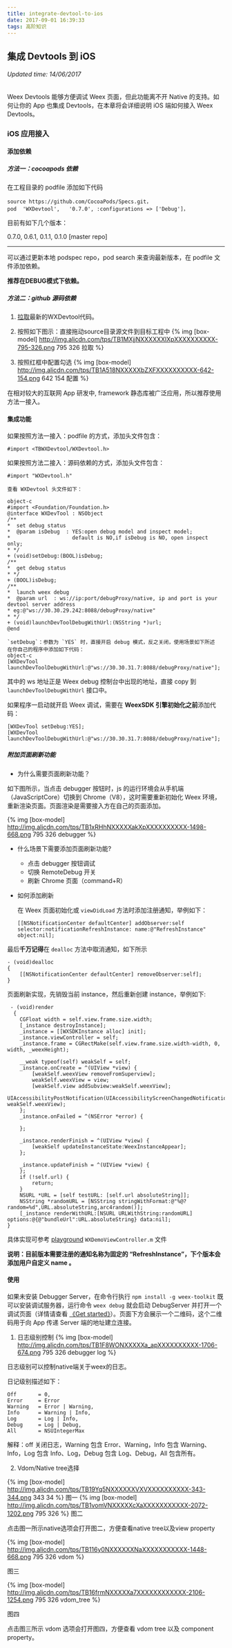 ```yaml
---
title: integrate-devtool-to-ios
date: 2017-09-01 16:39:33
tags: 高阶知识
---
```


## 集成 Devtools 到 iOS
###### Updated time: 14/06/2017
Weex Devtools 能够方便调试 Weex 页面，但此功能离不开 Native 的支持。如何让你的 App 也集成 Devtools，在本章将会详细说明 iOS 端如何接入 Weex Devtools。

### iOS 应用接入
#### 添加依赖
##### 方法一：cocoapods 依赖
在工程目录的 podfile 添加如下代码
```
source https://github.com/CocoaPods/Specs.git，
pod  'WXDevtool',   '0.7.0', :configurations => ['Debug']，
```
目前有如下几个版本：

0.7.0, 0.6.1, 0.1.1, 0.1.0 [master repo]

***

可以通过更新本地 podspec repo，pod search 来查询最新版本，在 podfile 文件添加依赖。

**推荐在DEBUG模式下依赖。**

##### 方法二：github 源码依赖
1. [拉取](https://github.com/weexteam/weex-devtool-iOS)最新的WXDevtool代码。

2. 按照如下图示：直接拖动source目录源文件到目标工程中
{% img [box-model] http://img.alicdn.com/tps/TB1MXjjNXXXXXXlXpXXXXXXXXXX-795-326.png 795 326 拉取 %}


3. 按照红框中配置勾选
{% img [box-model] http://img.alicdn.com/tps/TB1A518NXXXXXbZXFXXXXXXXXXX-642-154.png 642 154 配置 %}


在相对较大的互联网 App 研发中, framework 静态库被广泛应用，所以推荐使用方法一接入。

#### 集成功能
如果按照方法一接入：podfile 的方式，添加头文件包含：
```
#import <TBWXDevtool/WXDevtool.h>
```
如果按照方法二接入：源码依赖的方式，添加头文件包含：
```
#import "WXDevtool.h"

查看 WXDevtool 头文件如下：

object-c
#import <Foundation/Foundation.h>
@interface WXDevTool : NSObject
/**
*  set debug status
*  @param isDebug  : YES:open debug model and inspect model;
*                    default is NO,if isDebug is NO, open inspect only;
* */
+ (void)setDebug:(BOOL)isDebug;
/**
*  get debug status
* */
+ (BOOL)isDebug;
/**
*  launch weex debug
*  @param url  : ws://ip:port/debugProxy/native, ip and port is your devtool server address
* eg:@"ws://30.30.29.242:8088/debugProxy/native"
* */
+ (void)launchDevToolDebugWithUrl:(NSString *)url;
@end

`setDebug`：参数为 `YES` 时，直接开启 debug 模式，反之关闭，使用场景如下所述
在你自己的程序中添加如下代码：
object-c
[WXDevTool launchDevToolDebugWithUrl:@"ws://30.30.31.7:8088/debugProxy/native"];
```
其中的 ws 地址正是 Weex debug 控制台中出现的地址，直接 copy 到 `launchDevToolDebugWithUrl` 接口中。

如果程序一启动就开启 Weex 调试，需要在 **WeexSDK 引擎初始化之前**添加代码：
```
[WXDevTool setDebug:YES];
[WXDevTool launchDevToolDebugWithUrl:@"ws://30.30.31.7:8088/debugProxy/native"];
```
##### 附加页面刷新功能
  * 为什么需要页面刷新功能？

  如下图所示，当点击 debugger 按钮时，js 的运行环境会从手机端（JavaScriptCore）切换到 Chrome（V8），这时需要重新初始化 Weex 环境，重新渲染页面。页面渲染是需要接入方在自己的页面添加。

  {% img [box-model] http://img.alicdn.com/tps/TB1xRHhNXXXXXakXpXXXXXXXXXX-1498-668.png 795 326 debugger %}

* 什么场景下需要添加页面刷新功能?

  * 点击 debugger 按钮调试
  * 切换 RemoteDebug 开关
  * 刷新 Chrome 页面（command+R）

* 如何添加刷新

  在 Weex 页面初始化或 `viewDidLoad` 方法时添加注册通知，举例如下：
  ```
  [[NSNotificationCenter defaultCenter] addObserver:self selector:notificationRefreshInstance: name:@"RefreshInstance" object:nil];
  ```
最后**千万记得**在 `dealloc` 方法中取消通知，如下所示
```
- (void)dealloc
{
    [[NSNotificationCenter defaultCenter] removeObserver:self];
}
```
页面刷新实现，先销毁当前 instance，然后重新创建 instance，举例如下:
```
 - (void)render
  {
    CGFloat width = self.view.frame.size.width;
    [_instance destroyInstance];
    _instance = [[WXSDKInstance alloc] init];
    _instance.viewController = self;
    _instance.frame = CGRectMake(self.view.frame.size.width-width, 0, width, _weexHeight);

    __weak typeof(self) weakSelf = self;
    _instance.onCreate = ^(UIView *view) {
        [weakSelf.weexView removeFromSuperview];
        weakSelf.weexView = view;
        [weakSelf.view addSubview:weakSelf.weexView];
        UIAccessibilityPostNotification(UIAccessibilityScreenChangedNotification,  weakSelf.weexView);
    };
    _instance.onFailed = ^(NSError *error) {

    };

    _instance.renderFinish = ^(UIView *view) {
        [weakSelf updateInstanceState:WeexInstanceAppear];
    };

    _instance.updateFinish = ^(UIView *view) {
    };
    if (!self.url) {
        return;
    }
    NSURL *URL = [self testURL: [self.url absoluteString]];
    NSString *randomURL = [NSString stringWithFormat:@"%@?random=%d",URL.absoluteString,arc4random()];
    [_instance renderWithURL:[NSURL URLWithString:randomURL] options:@{@"bundleUrl":URL.absoluteString} data:nil];
}
```
具体实现可参考 [playground](https://github.com/weexteam/weex-devtool-iOS/blob/master/Devtools/playground/WeexDemo/WXDemoViewController.m) `WXDemoViewController.m` 文件

__说明：目前版本需要注册的通知名称为固定的 “RefreshInstance”，下个版本会添加用户自定义 name 。__

#### 使用
如果未安装 Debugger Server，在命令行执行 `npm install -g weex-toolkit` 既可以安装调试服务器，运行命令 `weex debug` 就会启动 DebugServer
并打开一个调试页面（详情请查看 [《Get started》](http://weex.apache.org/cn/guide/index.html)）。页面下方会展示一个二维码，这个二维码用于向 App 传递 Server 端的地址建立连接。

1. 日志级别控制
  {% img [box-model] http://img.alicdn.com/tps/TB1F8WONXXXXXa_apXXXXXXXXXX-1706-674.png 795 326 debugger log %}

  日志级别可以控制native端关于weex的日志。

  日记级别描述如下：
  ```
  Off       = 0,
  Error     = Error
  Warning   = Error | Warning,
  Info      = Warning | Info,
  Log       = Log | Info,
  Debug     = Log | Debug,
  All       = NSUIntegerMax
  ```
  解释：off 关闭日志，Warning 包含 Error、Warning，Info 包含 Warning、Info，Log 包含 Info、Log，Debug 包含 Log、Debug，All 包含所有。

2. Vdom/Native tree选择


  {% img [box-model] http://img.alicdn.com/tps/TB19Yq5NXXXXXXVXVXXXXXXXXXX-343-344.png 343 34   %}
  图一
  {% img [box-model] http://img.alicdn.com/tps/TB1vomVNXXXXXcXaXXXXXXXXXXX-2072-1202.png 795 326   %}
  图二

  点击图一所示native选项会打开图二，方便查看native tree以及view property

  {% img [box-model] http://img.alicdn.com/tps/TB116y0NXXXXXXNaXXXXXXXXXXX-1448-668.png 795 326 vdom %}


  图三

  {% img [box-model] http://img.alicdn.com/tps/TB16frmNXXXXXa7XXXXXXXXXXXX-2106-1254.png 795 326 vdom_tree %}


  图四

  点击图三所示 vdom 选项会打开图四，方便查看 vdom tree 以及 component property。